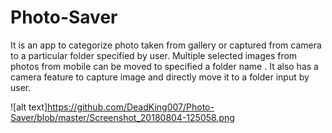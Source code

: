# Photo-Saver
It is an app to categorize photo taken from gallery or captured from camera to a particular folder specified by user. Multiple selected images from photos from mobile can be moved to specified a folder name . It also has a camera feature to capture image and directly move it to a folder input   by user.

![alt text]https://github.com/DeadKing007/Photo-Saver/blob/master/Screenshot_20180804-125058.png

